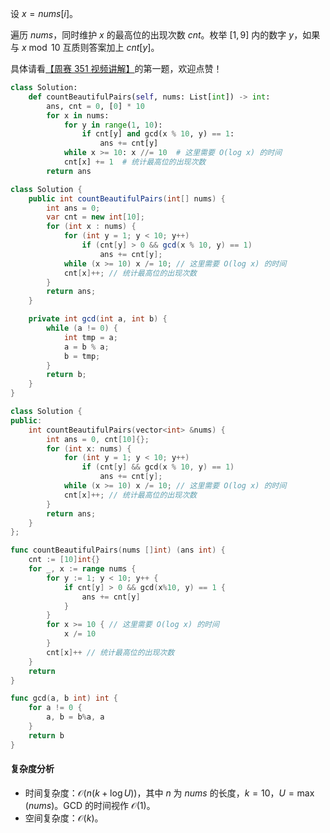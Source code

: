 设 $x=\textit{nums}[i]$。

遍历 $\textit{nums}$，同时维护 $x$ 的最高位的出现次数 $\textit{cnt}$。枚举 $[1,9]$ 内的数字 $y$，如果与 $x\bmod 10$ 互质则答案加上 $\textit{cnt}[y]$。

具体请看[【周赛 351 视频讲解】](https://www.bilibili.com/video/BV1du41187ZN/)的第一题，欢迎点赞！

```py [sol-Python3]
class Solution:
    def countBeautifulPairs(self, nums: List[int]) -> int:
        ans, cnt = 0, [0] * 10
        for x in nums:
            for y in range(1, 10):
                if cnt[y] and gcd(x % 10, y) == 1:
                    ans += cnt[y]
            while x >= 10: x //= 10  # 这里需要 O(log x) 的时间
            cnt[x] += 1  # 统计最高位的出现次数
        return ans
```

```java [sol-Java]
class Solution {
    public int countBeautifulPairs(int[] nums) {
        int ans = 0;
        var cnt = new int[10];
        for (int x : nums) {
            for (int y = 1; y < 10; y++)
                if (cnt[y] > 0 && gcd(x % 10, y) == 1)
                    ans += cnt[y];
            while (x >= 10) x /= 10; // 这里需要 O(log x) 的时间
            cnt[x]++; // 统计最高位的出现次数
        }
        return ans;
    }

    private int gcd(int a, int b) {
        while (a != 0) {
            int tmp = a;
            a = b % a;
            b = tmp;
        }
        return b;
    }
}
```

```cpp [sol-C++]
class Solution {
public:
    int countBeautifulPairs(vector<int> &nums) {
        int ans = 0, cnt[10]{};
        for (int x: nums) {
            for (int y = 1; y < 10; y++)
                if (cnt[y] && gcd(x % 10, y) == 1)
                    ans += cnt[y];
            while (x >= 10) x /= 10; // 这里需要 O(log x) 的时间
            cnt[x]++; // 统计最高位的出现次数
        }
        return ans;
    }
};
```

```go [sol-Go]
func countBeautifulPairs(nums []int) (ans int) {
	cnt := [10]int{}
	for _, x := range nums {
		for y := 1; y < 10; y++ {
			if cnt[y] > 0 && gcd(x%10, y) == 1 {
				ans += cnt[y]
			}
		}
		for x >= 10 { // 这里需要 O(log x) 的时间
			x /= 10
		}
		cnt[x]++ // 统计最高位的出现次数
	}
	return
}

func gcd(a, b int) int {
	for a != 0 {
		a, b = b%a, a
	}
	return b
}
```

#### 复杂度分析

- 时间复杂度：$\mathcal{O}(n(k+\log U))$，其中 $n$ 为 $\textit{nums}$ 的长度，$k=10$，$U=\max(\textit{nums})$。GCD 的时间视作 $\mathcal{O}(1)$。
- 空间复杂度：$\mathcal{O}(k)$。
